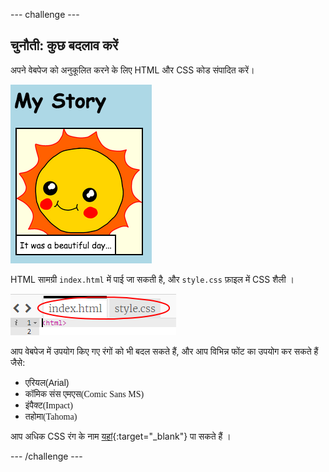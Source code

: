 \--- challenge \---

## चुनौती: कुछ बदलाव करें

अपने वेबपेज को अनुकूलित करने के लिए HTML और CSS कोड संपादित करें।

![screenshot](images/story-changes.png)

HTML सामग्री `index.html` में पाई जा सकती है, और `style.css` फ़ाइल में CSS शैली ।

![screenshot](images/story-files.png)

आप वेबपेज में उपयोग किए गए रंगों को भी बदल सकते हैं, और आप विभिन्न फोंट का उपयोग कर सकते हैं जैसे:

+ <span style="font-family: Arial;">एरियल(Arial)</span>
+ <span style="font-family: Comic Sans MS;">कॉमिक संस एमएस(Comic Sans MS)</span>
+ <span style="font-family: Impact;">इंपैक्ट(Impact)</span>
+ <span style="font-family: Tahoma;">तहोमा(Tahoma)</span>

आप अधिक CSS रंग के नाम [यहां](http://jumpto.cc/colours){:target="_blank"} पा सकते हैं ।

\--- /challenge \---